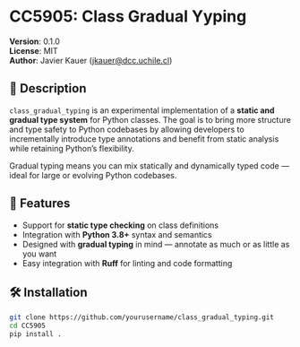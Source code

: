 # CC5905: Class Gradual Yyping

**Version**: 0.1.0  
**License**: MIT  
**Author**: Javier Kauer ([jkauer@dcc.uchile.cl](mailto:jkauer@dcc.uchile.cl))

## 📘 Description

`class_gradual_typing` is an experimental implementation of a **static and gradual type system** for Python classes. The goal is to bring more structure and type safety to Python codebases by allowing developers to incrementally introduce type annotations and benefit from static analysis while retaining Python’s flexibility.

Gradual typing means you can mix statically and dynamically typed code — ideal for large or evolving Python codebases.

## 🚀 Features

- Support for **static type checking** on class definitions
- Integration with **Python 3.8+** syntax and semantics
- Designed with **gradual typing** in mind — annotate as much or as little as you want
- Easy integration with **Ruff** for linting and code formatting

## 🛠 Installation

```bash
git clone https://github.com/yourusername/class_gradual_typing.git
cd CC5905
pip install .

